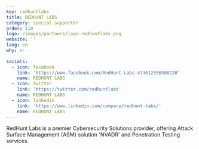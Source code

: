 ```yaml
---
key: redhuntlabs
title: REDHUNT LABS
category: special supporter
order: 110
logo: /images/partners/logo-redhuntlabs.png
website: ''
lang: en
why: >-
    
socials:
  - icon: facebook
    link: 'https://www.facebook.com/RedHunt-Labs-473612556508220'
    name: REDHUNT LABS
  - icon: twitter
    link: 'https://twitter.com/redhuntlabs'
    name: REDHUNT LABS
  - icon: linkedin
    link: 'https://www.linkedin.com/company/redhunt-labs/'
    name: REDHUNT LABS
---
```

RedHunt Labs is a premier Cybersecurity Solutions provider, offering Attack Surface Management (ASM) solution 'NVADR' and Penetration Testing services.
